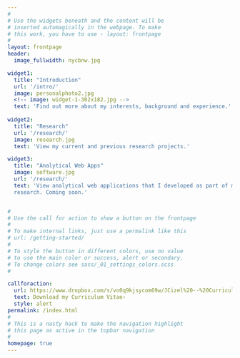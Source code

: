 ```yaml
---
#
# Use the widgets beneath and the content will be
# inserted automagically in the webpage. To make
# this work, you have to use › layout: frontpage
#
layout: frontpage
header:
  image_fullwidth: nycbnw.jpg

widget1:
  title: "Introduction"
  url: '/intro/'
  image: personalphoto2.jpg
  <!-- image: widget-1-302x182.jpg -->
  text: 'Find out more about my interests, background and experience.'
  
widget2:
  title: "Research"
  url: '/research/'
  image: research.jpg  
  text: 'View my current and previous research projects.'

widget3:
  title: "Analytical Web Apps"
  image: software.jpg  
  url: '/research/'
  text: 'View analytical web applications that I developed as part of my
  research. Coming soon.'


#
# Use the call for action to show a button on the frontpage
#
# To make internal links, just use a permalink like this
# url: /getting-started/
#
# To style the button in different colors, use no value
# to use the main color or success, alert or secondary.
# To change colors see sass/_01_settings_colors.scss
#

callforaction:
  url: https://www.dropbox.com/s/vo0q9kjsycom69w/JCizel%20--%20Curriculum%20Vitae.pdf?dl=0
  text: Download my Curriculum Vitae›
  style: alert
permalink: /index.html
#
# This is a nasty hack to make the navigation highlight
# this page as active in the topbar navigation
#
homepage: true
---
```


<!-- <div id="videoModal" class="reveal-modal large" data-reveal=""> -->
<!--   <div class="flex-video widescreen vimeo" style="display: block;"> -->
<!--     <iframe width="1280" height="720" src="https://www.youtube.com/embed/3b5zCFSmVvU" frameborder="0" allowfullscreen></iframe> -->
<!--   </div> -->
<!--   <a class="close-reveal-modal">&#215;</a> -->
<!-- </div> -->
